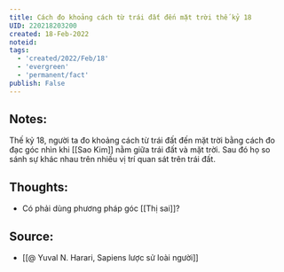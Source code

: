 ```yaml
---
title: Cách đo khoảng cách từ trái đất đến mặt trời thế kỷ 18
UID: 220218203200
created: 18-Feb-2022
noteid:
tags:
  - 'created/2022/Feb/18'
  - 'evergreen'
  - 'permanent/fact'
publish: False
---
```

## Notes:
Thế kỷ 18, người ta đo khoảng cách từ trái đất đến mặt trời bằng cách đo đạc góc nhìn khi [[Sao Kim]] nằm giữa trái đất và mặt trời. Sau đó họ so sánh sự khác nhau trên nhiều vị trí quan sát trên trái đất.

## Thoughts:
- Có phải dùng phương pháp góc [[Thị sai]]?

## Source:
- [[@ Yuval N. Harari, Sapiens lược sử loài người]]


